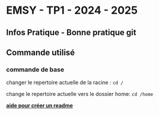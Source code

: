 # EMSY - TP1 - 2024 - 2025
## Infos Pratique - Bonne pratique git
## Commande utilisé
### commande de base

changer le repertoire actuelle de la racine :
	`cd /`
 
change le repertoire actuelle vers le dossier home:
 	`cd /home` 
  

 **[aide pour créer un readme](https://docs.github.com/fr/get-started/writing-on-github/getting-started-with-writing-and-formatting-on-github/basic-writing-and-formatting-syntax#GitHub-flavored-markdown)**
